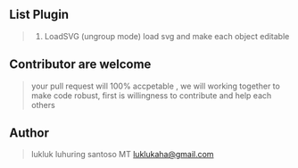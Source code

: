## List Plugin
> 1. LoadSVG (ungroup mode) 
> load svg and make each object editable

## Contributor are welcome 
> your pull request will 100% accpetable , we will working together to make code robust, first is willingness to contribute and help each others
## Author
>lukluk luhuring santoso MT
>luklukaha@gmail.com
